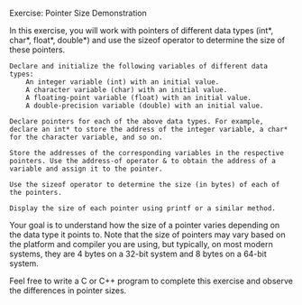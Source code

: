 Exercise: Pointer Size Demonstration

In this exercise, you will work with pointers of different data types (int*, char*, float*, double*) and use the sizeof operator to determine the size of these pointers.

    Declare and initialize the following variables of different data types:
        An integer variable (int) with an initial value.
        A character variable (char) with an initial value.
        A floating-point variable (float) with an initial value.
        A double-precision variable (double) with an initial value.

    Declare pointers for each of the above data types. For example, declare an int* to store the address of the integer variable, a char* for the character variable, and so on.

    Store the addresses of the corresponding variables in the respective pointers. Use the address-of operator & to obtain the address of a variable and assign it to the pointer.

    Use the sizeof operator to determine the size (in bytes) of each of the pointers.

    Display the size of each pointer using printf or a similar method.

Your goal is to understand how the size of a pointer varies depending on the data type it points to. Note that the size of pointers may vary based on the platform and compiler you are using, but typically, on most modern systems, they are 4 bytes on a 32-bit system and 8 bytes on a 64-bit system.

Feel free to write a C or C++ program to complete this exercise and observe the differences in pointer sizes.

